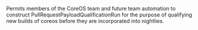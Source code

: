 Permits members of the CoreOS team and future team automation to construct PullRequestPayloadQualificationRun
for the purpose of qualifying new builds of coreos before they are incorporated into nightlies.
